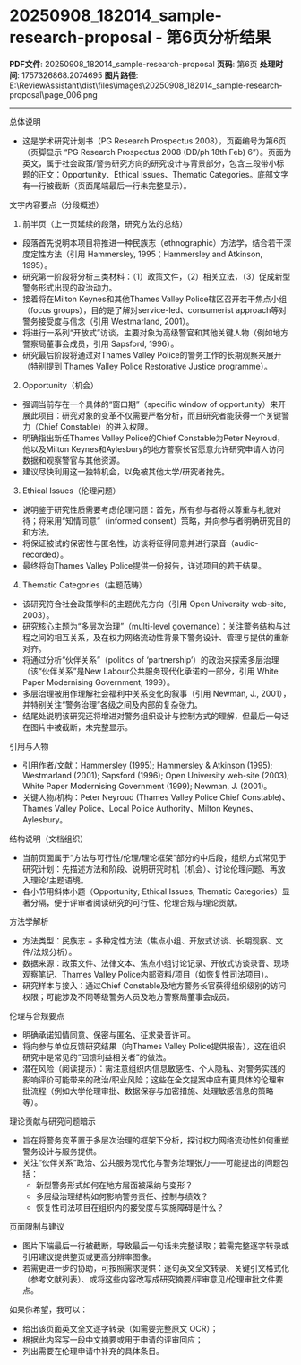 # 20250908_182014_sample-research-proposal - 第6页分析结果

**PDF文件**: 20250908_182014_sample-research-proposal
**页码**: 第6页
**处理时间**: 1757326868.2074695
**图片路径**: E:\ReviewAssistant\dist\files\images\20250908_182014_sample-research-proposal\page_006.png

---

总体说明
- 这是学术研究计划书（PG Research Prospectus 2008），页面编号为第6页（页脚显示 “PG Research Prospectus 2008 (DD/ph 18th Feb) 6”）。页面为英文，属于社会政策/警务研究方向的研究设计与背景部分，包含三段带小标题的正文：Opportunity、Ethical Issues、Thematic Categories。底部文字有一行被截断（页面尾端最后一行未完整显示）。

文字内容要点（分段概述）
1) 前半页（上一页延续的段落，研究方法的总结）
- 段落首先说明本项目将推进一种民族志（ethnographic）方法学，结合若干深度定性方法（引用 Hammersley, 1995；Hammersley and Atkinson, 1995）。
- 研究第一阶段将分析三类材料：（1）政策文件，（2）相关立法，（3）促成新型警务形式出现的政治动力。
- 接着将在Milton Keynes和其他Thames Valley Police辖区召开若干焦点小组（focus groups），目的是了解对service-led、consumerist approach等对警务接受度与信念（引用 Westmarland, 2001）。
- 将进行一系列“开放式”访谈，主要对象为高级警官和其他关键人物（例如地方警察局董事会成员，引用 Sapsford, 1996）。
- 研究最后阶段将通过对Thames Valley Police的警务工作的长期观察来展开（特别提到 Thames Valley Police Restorative Justice programme）。

2) Opportunity（机会）
- 强调当前存在一个具体的“窗口期”（specific window of opportunity）来开展此项目：研究对象的变革不仅需要严格分析，而且研究者能获得一个关键警力（Chief Constable）的进入权限。
- 明确指出新任Thames Valley Police的Chief Constable为Peter Neyroud，他以及Milton Keynes和Aylesbury的地方警察长官愿意允许研究申请人访问数据和观察警官与其他资源。
- 建议尽快利用这一独特机会，以免被其他大学/研究者抢先。

3) Ethical Issues（伦理问题）
- 说明鉴于研究性质需要考虑伦理问题：首先，所有参与者将以尊重与礼貌对待；将采用“知情同意”（informed consent）策略，并向参与者明确研究目的和方法。
- 将保证被试的保密性与匿名性，访谈将征得同意并进行录音（audio-recorded）。
- 最终将向Thames Valley Police提供一份报告，详述项目的若干结果。

4) Thematic Categories（主题范畴）
- 该研究符合社会政策学科的主题优先方向（引用 Open University web-site, 2003）。
- 研究核心主题为“多层次治理”（multi-level governance）：关注警务结构与过程之间的相互关系，及在权力网络流动性背景下警务设计、管理与提供的重新对齐。
- 将通过分析“伙伴关系”（politics of ‘partnership’）的政治来探索多层治理（该“伙伴关系”是New Labour公共服务现代化承诺的一部分，引用 White Paper Modernising Government, 1999）。
- 多层治理被用作理解社会福利中关系变化的叙事（引用 Newman, J., 2001），并特别关注“警务治理”各级之间及内部的复杂张力。
- 结尾处说明该研究还将增进对警务组织设计与控制方式的理解，但最后一句话在图片中被截断，未完整显示。

引用与人物
- 引用作者/文献：Hammersley (1995); Hammersley & Atkinson (1995); Westmarland (2001); Sapsford (1996); Open University web-site (2003); White Paper Modernising Government (1999); Newman, J. (2001)。
- 关键人物/机构：Peter Neyroud (Thames Valley Police Chief Constable)、Thames Valley Police、Local Police Authority、Milton Keynes、Aylesbury。

结构说明（文档组织）
- 当前页面属于“方法与可行性/伦理/理论框架”部分的中后段，组织方式常见于研究计划：先描述方法和阶段、说明研究时机（机会）、讨论伦理问题、再放入理论/主题语境。
- 各小节用斜体小题（Opportunity; Ethical Issues; Thematic Categories）显著分隔，便于评审者阅读研究的可行性、伦理合规与理论贡献。

方法学解析
- 方法类型：民族志 + 多种定性方法（焦点小组、开放式访谈、长期观察、文件/法规分析）。
- 数据来源：政策文件、法律文本、焦点小组讨论记录、开放式访谈录音、现场观察笔记、Thames Valley Police内部资料/项目（如恢复性司法项目）。
- 研究样本与接入：通过Chief Constable及地方警务长官获得组织级别的访问权限；可能涉及不同等级警务人员及地方警察局董事会成员。

伦理与合规要点
- 明确承诺知情同意、保密与匿名、征求录音许可。
- 将向参与单位反馈研究结果（向Thames Valley Police提供报告），这在组织研究中是常见的“回馈利益相关者”的做法。
- 潜在风险（阅读提示）：需注意组织内信息敏感性、个人隐私、对警务实践的影响评价可能带来的政治/职业风险；这些在全文提案中应有更具体的伦理审批流程（例如大学伦理审批、数据保存与加密措施、处理敏感信息的策略等）。

理论贡献与研究问题暗示
- 旨在将警务变革置于多层次治理的框架下分析，探讨权力网络流动性如何重塑警务设计与服务提供。
- 关注“伙伴关系”政治、公共服务现代化与警务治理张力——可能提出的问题包括：
  - 新型警务形式如何在地方层面被采纳与变形？
  - 多层级治理结构如何影响警务责任、控制与绩效？
  - 恢复性司法项目在组织内的接受度与实施障碍是什么？

页面限制与建议
- 图片下端最后一行被截断，导致最后一句话未完整读取；若需完整逐字转录或引用建议提供整页或更高分辨率图像。
- 若需更进一步的协助，可按照需求提供：逐句英文全文转录、关键引文格式化（参考文献列表）、或将这些内容改写成研究摘要/评审意见/伦理审批文件要点。

如果你希望，我可以：
- 给出该页面英文全文逐字转录（如需要完整原文 OCR）；
- 根据此内容写一段中文摘要或用于申请的评审回应；
- 列出需要在伦理申请中补充的具体条目。